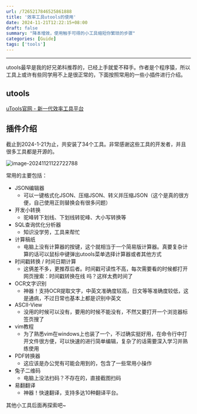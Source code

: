 ```yaml
---
url: /7265217846525861888
title: '效率工具utools的使用'
date: 2024-11-21T12:22:15+08:00
draft: false
summary: "降本增效，使用触手可得的小工具缩短你繁琐的步骤"
categories: [Guide]
tags: ['tools']
---
```


<hr>

utools最早是我的好兄弟科推荐的，已经上手就爱不释手。作者是个程序猿，所以工具上或许有些同学用不上是很正常的，下面按照常用的一些小插件进行介绍。

## utools

[uTools官网 - 新一代效率工具平台](https://u.tools/)

## 插件介绍

截止到2024-1-21为止，共安装了34个工具。非常感谢这些工具的开发者，并且很多工具都是开源的。

![image-20241121122722788](https://cdn.jsdelivr.net/gh/zrgzs/images@main/images/2024%2F11%2F21%2F12-27-46-ba42abebd61a32144464a2439a20c2ba-image-20241121122722788-b225d6.png)

常用的主要包括：

- JSON编辑器
  - 可以一键格式化JSON、压缩JSON、转义并压缩JSON（这个是真的很方便，自己使用正则替换会有很多问题）
- 开发小转换
  - 驼峰转下划线、下划线转驼峰、大小写转换等
- SQL查询优化分析器
  - 知识没学劳，工具来帮忙
- 计算稿纸
  - 电脑上没有计算器的按键，这个就相当于一个简易版计算器。真要复杂计算的话可以鼠标中键弹出utools菜单选择计算器或者其他方式
- 时间戳转换 / 时间日期计算
  - 这俩差不多，更推荐后者。时间戳可读性不高，每次需要看的时候都打开网页搜索：时间戳转换在线 吗？这样太费时间了
- OCR文字识别
  - 神器！支持OCR提取文字，中英文准确度较高，日文等等准确度较低，这是通病，不过日常也基本上都是识别中英文
- ASCII-View
  - 没用的时候可以没有，要用的时候不能没有，不然又要打开一个浏览器标签页搜了
- vim教程
  - 为了熟悉vim在windows上也装了一个，不过确实挺好用，在命令行中打开文件很方便，可以快速的进行简单编辑，复杂了的话需要深入学习并熟练使用
- PDF转换器
  - 这应该是办公党有可能会用到的，包含了一些常用小操作
- 兔子二维码
  - 电脑上没法扫码？不存在的，直接截图扫码
- 易翻翻译
  - 神器！快速翻译，支持多达10种翻译平台。

其他小工具后面再探索吧~